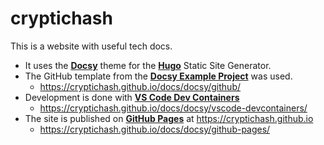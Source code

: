 # cryptichash

This is a website with useful tech docs.

* It uses the [**Docsy**](https://www.docsy.dev/) theme for the [**Hugo**](https://gohugo.io/) Static Site Generator.
* The GitHub template from the [**Docsy Example Project**](https://example.docsy.dev/) was used.
  * <https://cryptichash.github.io/docs/docsy/github/>
* Development is done with [**VS Code Dev Containers**](https://code.visualstudio.com/docs/devcontainers/containers)
  * <https://cryptichash.github.io/docs/docsy/vscode-devcontainers/>
* The site is published on [**GitHub Pages**](https://pages.github.com/) at <https://cryptichash.github.io>
  * <https://cryptichash.github.io/docs/docsy/github-pages/>
